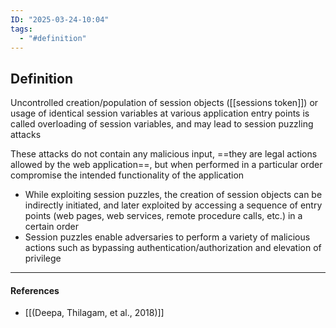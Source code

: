 ```yaml
---
ID: "2025-03-24-10:04"
tags:
  - "#definition"
---
```

## Definition

Uncontrolled creation/population of session objects ([[sessions token]]) or usage of identical session variables at various application entry points is called overloading of session variables, and may lead to session puzzling attacks

These attacks do not contain any malicious input, ==they are legal actions allowed by the web application==, but when performed in a particular order compromise the intended functionality of the application
- While exploiting session puzzles, the creation of session objects can be indirectly initiated, and later exploited by accessing a sequence of entry points (web pages, web services, remote procedure calls, etc.) in a certain order
- Session puzzles enable adversaries to perform a variety of malicious actions such as bypassing authentication/authorization and elevation of privilege

---
#### References
- [[(Deepa, Thilagam, et al., 2018)]]